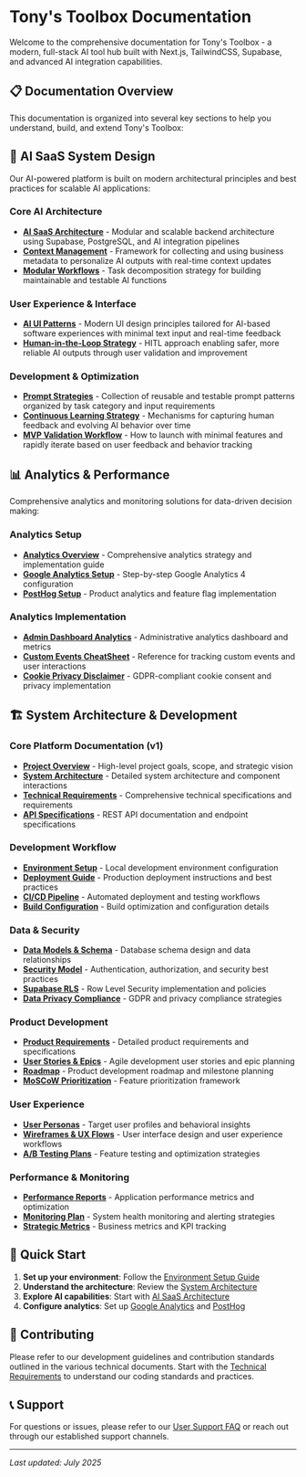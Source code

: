 # Tony's Toolbox Documentation

Welcome to the comprehensive documentation for Tony's Toolbox - a modern, full-stack AI tool hub built with Next.js, TailwindCSS, Supabase, and advanced AI integration capabilities.

## 📋 Documentation Overview

This documentation is organized into several key sections to help you understand, build, and extend Tony's Toolbox:

## 🤖 AI SaaS System Design

Our AI-powered platform is built on modern architectural principles and best practices for scalable AI applications:

### Core AI Architecture
- **[AI SaaS Architecture](./ai/AI_SaaS_Architecture.md)** - Modular and scalable backend architecture using Supabase, PostgreSQL, and AI integration pipelines
- **[Context Management](./ai/Context_Management.md)** - Framework for collecting and using business metadata to personalize AI outputs with real-time context updates
- **[Modular Workflows](./ai/Modular_Workflows.md)** - Task decomposition strategy for building maintainable and testable AI functions

### User Experience & Interface
- **[AI UI Patterns](./ai/AI_UI_Patterns.md)** - Modern UI design principles tailored for AI-based software experiences with minimal text input and real-time feedback
- **[Human-in-the-Loop Strategy](./ai/Human_in_the_Loop.md)** - HITL approach enabling safer, more reliable AI outputs through user validation and improvement

### Development & Optimization
- **[Prompt Strategies](./ai/Prompt_Strategies.md)** - Collection of reusable and testable prompt patterns organized by task category and input requirements
- **[Continuous Learning Strategy](./ai/Continuous_Learning_Strategy.md)** - Mechanisms for capturing human feedback and evolving AI behavior over time
- **[MVP Validation Workflow](./ai/MVP_Validation_Workflow.md)** - How to launch with minimal features and rapidly iterate based on user feedback and behavior tracking

## 📊 Analytics & Performance

Comprehensive analytics and monitoring solutions for data-driven decision making:

### Analytics Setup
- **[Analytics Overview](./analytics/Analytics_Overview.md)** - Comprehensive analytics strategy and implementation guide
- **[Google Analytics Setup](./analytics/Google_Analytics_Setup.md)** - Step-by-step Google Analytics 4 configuration
- **[PostHog Setup](./analytics/PostHog_Setup.md)** - Product analytics and feature flag implementation

### Analytics Implementation
- **[Admin Dashboard Analytics](./analytics/Admin_Dashboard_Analytics.md)** - Administrative analytics dashboard and metrics
- **[Custom Events CheatSheet](./analytics/Custom_Events_CheatSheet.md)** - Reference for tracking custom events and user interactions
- **[Cookie Privacy Disclaimer](./analytics/Cookie_Privacy_Disclaimer.md)** - GDPR-compliant cookie consent and privacy implementation

## 🏗️ System Architecture & Development

### Core Platform Documentation (v1)
- **[Project Overview](./v1/00_Project_Overview.md)** - High-level project goals, scope, and strategic vision
- **[System Architecture](./v1/System_Architecture_Diagram.md)** - Detailed system architecture and component interactions
- **[Technical Requirements](./v1/Technical_Requirements_Doc_TRD.md)** - Comprehensive technical specifications and requirements
- **[API Specifications](./v1/API_Specifications.md)** - REST API documentation and endpoint specifications

### Development Workflow
- **[Environment Setup](./v1/Environment_Setup.md)** - Local development environment configuration
- **[Deployment Guide](./v1/Deployment_Guide.md)** - Production deployment instructions and best practices
- **[CI/CD Pipeline](./v1/CI_CD_Pipeline.md)** - Automated deployment and testing workflows
- **[Build Configuration](./v1/Build_Config_Notes.md)** - Build optimization and configuration details

### Data & Security
- **[Data Models & Schema](./v1/Data_Models_Schema.md)** - Database schema design and data relationships
- **[Security Model](./v1/Security_Model.md)** - Authentication, authorization, and security best practices
- **[Supabase RLS](./v1/Supabase_RLS.md)** - Row Level Security implementation and policies
- **[Data Privacy Compliance](./v1/Data_Privacy_Compliance.md)** - GDPR and privacy compliance strategies

### Product Development
- **[Product Requirements](./v1/Product_Requirements_Document_PRD.md)** - Detailed product requirements and specifications
- **[User Stories & Epics](./v1/User_Stories_Epics.md)** - Agile development user stories and epic planning
- **[Roadmap](./v1/Roadmap.md)** - Product development roadmap and milestone planning
- **[MoSCoW Prioritization](./v1/MoSCoW_Prioritization.md)** - Feature prioritization framework

### User Experience
- **[User Personas](./v1/User_Personas.md)** - Target user profiles and behavioral insights
- **[Wireframes & UX Flows](./v1/Wireframes_UX_Flows.md)** - User interface design and user experience workflows
- **[A/B Testing Plans](./v1/AB_Testing_Plans.md)** - Feature testing and optimization strategies

### Performance & Monitoring
- **[Performance Reports](./v1/Performance_Reports.md)** - Application performance metrics and optimization
- **[Monitoring Plan](./v1/Monitoring_Plan.md)** - System health monitoring and alerting strategies
- **[Strategic Metrics](./v1/Strategic_Metrics.md)** - Business metrics and KPI tracking

## 🚀 Quick Start

1. **Set up your environment**: Follow the [Environment Setup Guide](./v1/Environment_Setup.md)
2. **Understand the architecture**: Review the [System Architecture](./v1/System_Architecture_Diagram.md)
3. **Explore AI capabilities**: Start with [AI SaaS Architecture](./ai/AI_SaaS_Architecture.md)
4. **Configure analytics**: Set up [Google Analytics](./analytics/Google_Analytics_Setup.md) and [PostHog](./analytics/PostHog_Setup.md)

## 📝 Contributing

Please refer to our development guidelines and contribution standards outlined in the various technical documents. Start with the [Technical Requirements](./v1/Technical_Requirements_Doc_TRD.md) to understand our coding standards and practices.

## 📞 Support

For questions or issues, please refer to our [User Support FAQ](./v1/User_Support_FAQ.md) or reach out through our established support channels.

---

*Last updated: July 2025*